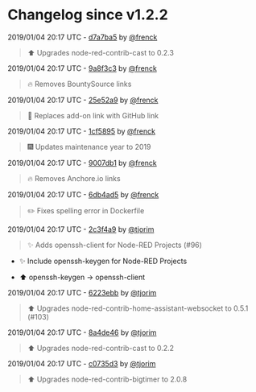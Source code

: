 # Changelog since v1.2.2

2019/01/04 20:17 UTC - [d7a7ba5](https://github.com/hassio-addons/addon-node-red/commit/d7a7ba54dd23ad157a6c747484072303a499e409) by [@frenck](https://github.com/frenck)
> :arrow_up: Upgrades node-red-contrib-cast to 0.2.3 

2019/01/04 20:17 UTC - [9a8f3c3](https://github.com/hassio-addons/addon-node-red/commit/9a8f3c376f36890c946ecbfa757c25aea8fa6d37) by [@frenck](https://github.com/frenck)
> :fire: Removes BountySource links 

2019/01/04 20:17 UTC - [25e52a9](https://github.com/hassio-addons/addon-node-red/commit/25e52a94892b633daab2852adbee7f910d28329b) by [@frenck](https://github.com/frenck)
> :tractor: Replaces add-on link with GitHub link 

2019/01/04 20:17 UTC - [1cf5895](https://github.com/hassio-addons/addon-node-red/commit/1cf5895c265599169b4afb5ffa1f0f75f71c8d66) by [@frenck](https://github.com/frenck)
> :fireworks: Updates maintenance year to 2019 

2019/01/04 20:17 UTC - [9007db1](https://github.com/hassio-addons/addon-node-red/commit/9007db1c3f604f3b006b94d34f2b5d4c10e47c32) by [@frenck](https://github.com/frenck)
> :fire: Removes Anchore.io links 

2019/01/04 20:17 UTC - [6db4ad5](https://github.com/hassio-addons/addon-node-red/commit/6db4ad59954bd2c717104081a503b3ae16593240) by [@frenck](https://github.com/frenck)
> :pencil2: Fixes spelling error in Dockerfile 

2019/01/04 20:17 UTC - [2c3f4a9](https://github.com/hassio-addons/addon-node-red/commit/2c3f4a951d8d5917790e32285698cbfe842c99de) by [@tjorim](https://github.com/tjorim)
> ✨ Adds openssh-client for Node-RED Projects (#96)

* :sparkles: Include openssh-keygen for Node-RED Projects

* :arrow_up: openssh-keygen -> openssh-client 

2019/01/04 20:17 UTC - [6223ebb](https://github.com/hassio-addons/addon-node-red/commit/6223ebb588885f27ae7abb5e1c694f0b81960764) by [@tjorim](https://github.com/tjorim)
> ⬆️ Upgrades node-red-contrib-home-assistant-websocket to 0.5.1 (#103) 

2019/01/04 20:17 UTC - [8a4de46](https://github.com/hassio-addons/addon-node-red/commit/8a4de46cedb9e536424cfd00ccc99a734adf042f) by [@tjorim](https://github.com/tjorim)
> ⬆️ Upgrades node-red-contrib-cast to 0.2.2 

2019/01/04 20:17 UTC - [c0735d3](https://github.com/hassio-addons/addon-node-red/commit/c0735d3d4860236ed595f4b5eed81f52ab94401a) by [@tjorim](https://github.com/tjorim)
> ⬆️ Upgrades node-red-contrib-bigtimer to 2.0.8 

